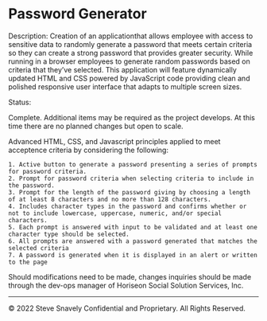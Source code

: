 # Password Generator

Description: 
Creation of an applicationthat allows employee with access to sensitive data to randomly generate a password that meets certain criteria
so they can create a strong password that provides greater security. While running in a browser employees to generate random passwords based on criteria that they’ve selected. This application will feature dynamically updated HTML and CSS powered by JavaScript code providing clean and polished responsive user interface that adapts to multiple screen sizes.

Status: 

Complete. 
Additional items may be required as the project develops. At this time there are no planned changes but open to scale.

Advanced HTML, CSS, and Javascript principles applied to meet acceptence criteria by considering the following:

    1. Active button to generate a password presenting a series of prompts for password criteria.
    2. Prompt for password criteria when selecting criteria to include in the password.
    3. Prompt for the length of the password giving by choosing a length of at least 8 characters and no more than 128 characters.
    4. Includes character types in the password and confirms whether or not to include lowercase, uppercase, numeric, and/or special characters.
    5. Each prompt is answered with input to be validated and at least one character type should be selected.
    6. All prompts are answered with a password generated that matches the selected criteria
    7. A password is generated when it is displayed in an alert or written to the page


Should modifications need to be made, changes inquiries should be made through the dev-ops manager of Horiseon Social Solution Services, Inc.

---
© 2022 Steve Snavely Confidential and Proprietary. All Rights Reserved.
